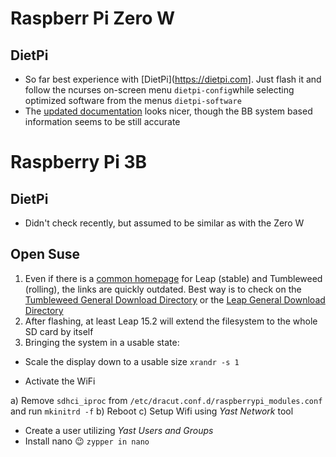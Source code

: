 # Raspberr Pi Zero W

## DietPi
* So far best experience with [DietPi](https://dietpi.com]. Just flash it and follow the ncurses on-screen menu `dietpi-config`while selecting optimized software from the menus `dietpi-software`
* The [updated documentation](https://dietpi.com/docs/) looks nicer, though the BB system based information seems to be still accurate

# Raspberry Pi 3B

## DietPi
* Didn't check recently, but assumed to be similar as with the Zero W

## Open Suse

1. Even if there is a [common homepage](https://en.opensuse.org/HCL:Raspberry_Pi3) for Leap (stable) and Tumbleweed (rolling), the links are quickly outdated. Best way is to check on the [Tumbleweed General Download Directory](http://download.opensuse.org/ports/aarch64/tumbleweed/images/) or the [Leap General Download Directory](http://download.opensuse.org/ports/aarch64/distribution/leap/15.2/appliances/)
2. After flashing, at least Leap 15.2 will extend the filesystem to the whole SD card by itself
3. Bringing the system in a usable state:
  * Scale the display down to a usable size  `xrandr -s 1`
  
  * Activate the WiFi
  
   a) Remove `sdhci_iproc` from `/etc/dracut.conf.d/raspberrypi_modules.conf` and run `mkinitrd -f`
   b) Reboot
   c) Setup Wifi using *Yast Network* tool
   
  * Create a user utilizing *Yast Users and Groups*
  * Install nano :wink: `zypper in nano`
